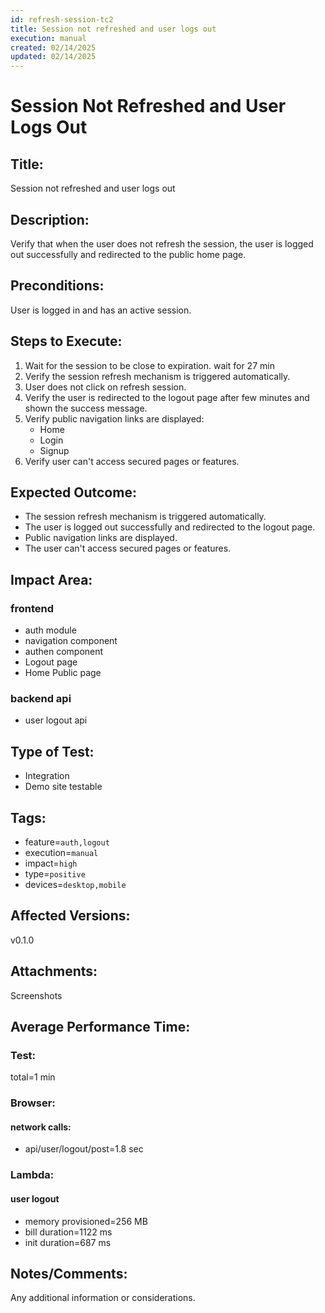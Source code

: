 ```yaml
---
id: refresh-session-tc2
title: Session not refreshed and user logs out
execution: manual
created: 02/14/2025
updated: 02/14/2025
---
```


# Session Not Refreshed and User Logs Out

## Title:

Session not refreshed and user logs out

## Description:

Verify that when the user does not refresh the session, the user is logged out successfully and redirected to the public home page.

## Preconditions:

User is logged in and has an active session.

## Steps to Execute:

1. Wait for the session to be close to expiration. wait for 27 min
2. Verify the session refresh mechanism is triggered automatically.
3. User does not click on refresh session.
4. Verify the user is redirected to the logout page after few minutes and shown the success message.
5. Verify public navigation links are displayed:
   - Home
   - Login
   - Signup
6. Verify user can't access secured pages or features.

## Expected Outcome:

- The session refresh mechanism is triggered automatically.
- The user is logged out successfully and redirected to the logout page.
- Public navigation links are displayed.
- The user can't access secured pages or features.

## Impact Area:

### frontend

- auth module
- navigation component
- authen component
- Logout page
- Home Public page

### backend api

- user logout api

## Type of Test:

- Integration
- Demo site testable

## Tags:

- feature=`auth,logout`
- execution=`manual`
- impact=`high`
- type=`positive`
- devices=`desktop,mobile`

## Affected Versions:

v0.1.0

## Attachments:

Screenshots

## Average Performance Time:

### Test:

total=1 min

### Browser:

#### network calls:

- api/user/logout/post=1.8 sec

### Lambda:

#### user logout

- memory provisioned=256 MB
- bill duration=1122 ms
- init duration=687 ms

## Notes/Comments:

Any additional information or considerations.

